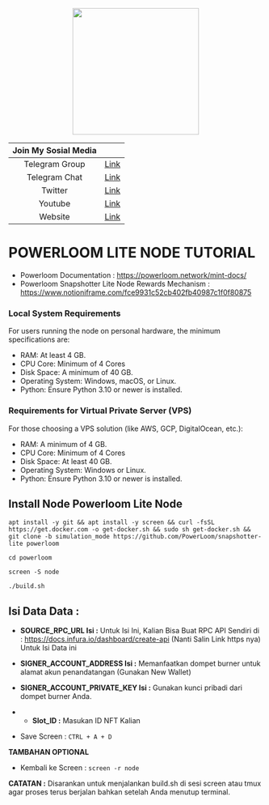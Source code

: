 <p align="center">
  <img height="250" height="250" src="https://github.com/bangpateng/powerloom-lite-node/assets/38981255/7b334d46-0a49-4d13-81c3-4208d44b216d">

| Join My Sosial Media  | |
| :------------: | :------------: |
| Telegram Group  | [Link](https://t.me/bangpateng_group "Link")  |
| Telegram Chat  | [Link](https://t.me/bangpateng_airdrop "Link")  |
| Twitter  | [Link](https://www.twitter.com/bangpateng_com "Link")  |
|  Youtube | [Link](https://www.youtube.com/c/BangPateng/ "Link")  |
|  Website | [Link](http://www.bangpateng.com "Link")  |
</p>

# POWERLOOM LITE NODE TUTORIAL

- Powerloom Documentation : https://powerloom.network/mint-docs/
- Powerloom Snapshotter Lite Node Rewards Mechanism : https://www.notioniframe.com/fce9931c52cb402fb40987c1f0f80875

### Local System Requirements
For users running the node on personal hardware, the minimum specifications are:

- RAM: At least 4 GB.
- CPU Core: Minimum of 4 Cores
- Disk Space: A minimum of 40 GB.
- Operating System: Windows, macOS, or Linux.
- Python: Ensure Python 3.10 or newer is installed.

### Requirements for Virtual Private Server (VPS)
For those choosing a VPS solution (like AWS, GCP, DigitalOcean, etc.):

- RAM: A minimum of 4 GB.
- CPU Core: Minimum of 4 Cores
- Disk Space: At least 40 GB.
- Operating System: Windows or Linux.
- Python: Ensure Python 3.10 or newer is installed.


## Install Node Powerloom Lite Node

```
apt install -y git && apt install -y screen && curl -fsSL https://get.docker.com -o get-docker.sh && sudo sh get-docker.sh && git clone -b simulation_mode https://github.com/PowerLoom/snapshotter-lite powerloom
```

```
cd powerloom
```
```
screen -S node
```
```
./build.sh
```

## Isi Data Data :

- **SOURCE_RPC_URL Isi :**   Untuk Isi Ini, Kalian Bisa Buat RPC API Sendiri di : https://docs.infura.io/dashboard/create-api (Nanti Salin Link https nya) Untuk Isi Data ini
- **SIGNER_ACCOUNT_ADDRESS Isi :** Memanfaatkan dompet burner untuk alamat akun penandatangan (Gunakan New Wallet)
- **SIGNER_ACCOUNT_PRIVATE_KEY Isi :** Gunakan kunci pribadi dari dompet burner Anda.
- - **Slot_ID :** Masukan ID NFT Kalian

- Save Screen : ```CTRL + A + D```

**TAMBAHAN OPTIONAL**
- Kembali ke Screen : ```screen -r node```

**CATATAN :**
Disarankan untuk menjalankan build.sh di sesi screen atau tmux agar proses terus berjalan bahkan setelah Anda menutup terminal.
